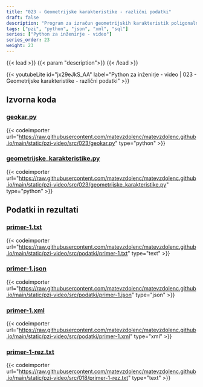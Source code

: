 ```yaml
---
title: "023 - Geometrijske karakteristike - različni podatki"
draft: false
description: "Program za izračun geometrijskih karakteristik poligonalnih prerezov. Izvedba programa z možnostjo vnosa podatkov v različnih zapisih (TXT, XML, JSON, SQLite)."
tags: ["pzi", "python", "json", "xml", "sql"]
series: ["Python za inženirje - video"]
series_order: 23
weight: 23
---
```


{{< lead >}}
{{< param "description">}}
{{< /lead >}}

{{< youtubeLite id="jx29eJkS_AA" label="Python za inženirje - video | 023 - Geometrijske karakteristike - različni podatki" >}}

## Izvorna koda

### [geokar.py](https://raw.githubusercontent.com/matevzdolenc/matevzdolenc.github.io/main/static/pzi-video/src/023/geokar.py)

{{< codeimporter url="https://raw.githubusercontent.com/matevzdolenc/matevzdolenc.github.io/main/static/pzi-video/src/023/geokar.py" type="python" >}}

### [geometrijske_karakteristike.py](https://raw.githubusercontent.com/matevzdolenc/matevzdolenc.github.io/main/static/pzi-video/src/023/geometrijske_karakteristike.py)

{{< codeimporter url="https://raw.githubusercontent.com/matevzdolenc/matevzdolenc.github.io/main/static/pzi-video/src/023/geometrijske_karakteristike.py" type="python" >}}

## Podatki in rezultati

### [primer-1.txt](https://raw.githubusercontent.com/matevzdolenc/matevzdolenc.github.io/main/static/pzi-video/src/podatki/primer-1.txt)

{{< codeimporter url="https://raw.githubusercontent.com/matevzdolenc/matevzdolenc.github.io/main/static/pzi-video/src/podatki/primer-1.txt" type="text" >}}

### [primer-1.json](https://raw.githubusercontent.com/matevzdolenc/matevzdolenc.github.io/main/static/pzi-video/src/podatki/primer-1.json)

{{< codeimporter url="https://raw.githubusercontent.com/matevzdolenc/matevzdolenc.github.io/main/static/pzi-video/src/podatki/primer-1.json" type="json" >}}

### [primer-1.xml](https://raw.githubusercontent.com/matevzdolenc/matevzdolenc.github.io/main/static/pzi-video/src/podatki/primer-1.xml)

{{< codeimporter url="https://raw.githubusercontent.com/matevzdolenc/matevzdolenc.github.io/main/static/pzi-video/src/podatki/primer-1.xml" type="xml" >}}

### [primer-1-rez.txt](https://raw.githubusercontent.com/matevzdolenc/matevzdolenc.github.io/main/static/pzi-video/src/018/primer-1-rez.txt)

{{< codeimporter url="https://raw.githubusercontent.com/matevzdolenc/matevzdolenc.github.io/main/static/pzi-video/src/018/primer-1-rez.txt" type="text" >}}

